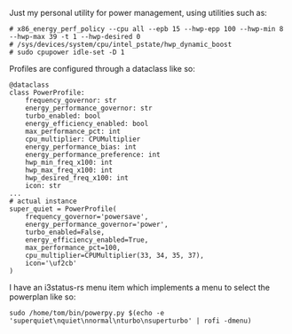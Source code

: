 Just my personal utility for power management, using utilities such as:

```
# x86_energy_perf_policy --cpu all --epb 15 --hwp-epp 100 --hwp-min 8 --hwp-max 39 -t 1 --hwp-desired 0
# /sys/devices/system/cpu/intel_pstate/hwp_dynamic_boost
# sudo cpupower idle-set -D 1
```
Profiles are configured through a dataclass like so:
```
@dataclass
class PowerProfile:
    frequency_governor: str
    energy_performance_governor: str
    turbo_enabled: bool
    energy_efficiency_enabled: bool
    max_performance_pct: int
    cpu_multiplier: CPUMultiplier
    energy_performance_bias: int
    energy_performance_preference: int
    hwp_min_freq_x100: int
    hwp_max_freq_x100: int
    hwp_desired_freq_x100: int
    icon: str
...
# actual instance
super_quiet = PowerProfile(
    frequency_governor='powersave',
    energy_performance_governor='power',
    turbo_enabled=False,
    energy_efficiency_enabled=True,
    max_performance_pct=100,
    cpu_multiplier=CPUMultiplier(33, 34, 35, 37),
    icon='\uf2cb'
)
```
I have an i3status-rs menu item which implements a menu to select the powerplan like so:
```
sudo /home/tom/bin/powerpy.py $(echo -e 'superquiet\nquiet\nnormal\nturbo\nsuperturbo' | rofi -dmenu)
```
